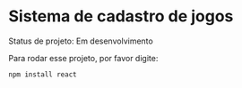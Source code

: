 # Sistema de cadastro de jogos 

Status de projeto: Em desenvolvimento

Para rodar esse projeto, por favor digite:

```
npm install react
```
